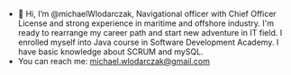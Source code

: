 - 👋 Hi, I’m @michaelWlodarczak, Navigational officer with Chief Officer License and strong experience in maritime and offshore industry. 
  I'm ready to rearrange my career path and start new adventure in IT field. I enrolled myself into Java course in Software Development Academy. I have basic knowledge about SCRUM and mySQL.
- You can reach me: michael.wlodarczak@gmail.com

<!---
michaelWlodarczak/michaelWlodarczak is a ✨ special ✨ repository because its `README.md` (this file) appears on your GitHub profile.
You can click the Preview link to take a look at your changes.
--->
